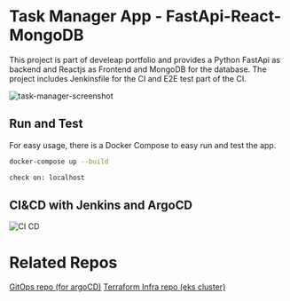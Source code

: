 # Task Manager App - FastApi-React-MongoDB
This project is part of develeap portfolio and provides a Python FastApi as backend and Reactjs as Frontend and MongoDB for the database.
The project includes Jenkinsfile for the CI and E2E test part of the CI.


![task-manager-screenshot](https://user-images.githubusercontent.com/24268589/187297936-29ad6d8c-572c-44da-b95b-27cbc82202c4.png)


## Run and Test

For easy usage, there is a Docker Compose to easy run and test the app.
```bash
docker-compose up --build
```
```bash
check on: localhost
```

## CI&CD with Jenkins and ArgoCD

![CI CD](https://user-images.githubusercontent.com/24268589/187297362-3021d27b-eb97-4228-8123-d7762354a34b.png)


# Related Repos
[GitOps repo (for argoCD)](https://github.com/oshriza/gitops-portfolio-taskmanager)
[Terraform Infra repo (eks cluster)](https://github.com/oshriza/infra-portfolio)

